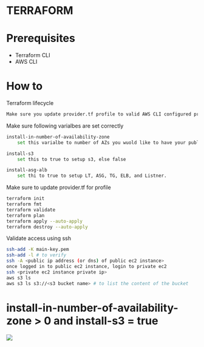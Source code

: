 # TERRAFORM

# Prerequisites
- Terraform CLI
- AWS CLI

# How to
Terraform lifecycle 


```sh
Make sure you update provider.tf profile to valid AWS CLI configured profile
```

Make sure following varialbes are set correctly
```sh
install-in-number-of-availability-zone
    set this varialbe to number of AZs you wuold like to have your public and private subnet.

install-s3
    set this to true to setup s3, else false

install-asg-alb
    set thi to true to setup LT, ASG, TG, ELB, and Listner.
```

Make sure to update provider.tf for profile
```sh
terraform init
terraform fmt
terraform validate
terraform plan
terraform apply --auto-apply
terraform destroy --auto-apply
```

Validate access using ssh
```sh
ssh-add -K main-key.pem
ssh-add -l # to verify
ssh -A <public ip address (or dns) of public ec2 instance>
once logged in to public ec2 instance, login to private ec2
ssh <private ec2 instance private ip>
aws s3 ls
aws s3 ls s3://<s3 bucket name> # to list the content of the bucket
```

# install-in-number-of-availability-zone > 0 and install-s3 = true
![](images/vpc.png)
